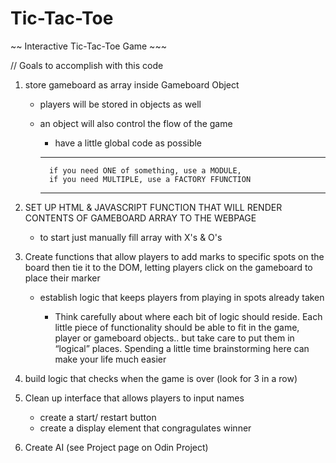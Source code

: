 # Tic-Tac-Toe

~~ Interactive Tic-Tac-Toe Game ~~~

// Goals to accomplish with this code

1.  store gameboard as array inside Gameboard Object

    - players will be stored in objects as well
    - an object will also control the flow of the game

      - have a little global code as possible

      ***

            if you need ONE of something, use a MODULE,
            if you need MULTIPLE, use a FACTORY FFUNCTION

      ***

2.  SET UP HTML & JAVASCRIPT FUNCTION THAT WILL RENDER CONTENTS
    OF GAMEBOARD ARRAY TO THE WEBPAGE

    - to start just manually fill array with X's & O's

3.  Create functions that allow players to add marks to specific
    spots on the board then tie it to the DOM, letting players click
    on the gameboard to place their marker

    - establish logic that keeps players from playing in spots already taken

      - Think carefully about where each bit of logic should reside.
        Each little piece of functionality should be able to fit
        in the game, player or gameboard objects.. but take care to
        put them in “logical” places. Spending a little time brainstorming
        here can make your life much easier

4.  build logic that checks when the game is over (look for 3 in a row)

5.  Clean up interface that allows players to input names

    - create a start/ restart button
    - create a display element that congragulates winner

6.  Create AI (see Project page on Odin Project)
